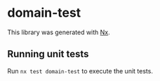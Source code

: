 # domain-test

This library was generated with [Nx](https://nx.dev).

## Running unit tests

Run `nx test domain-test` to execute the unit tests.
